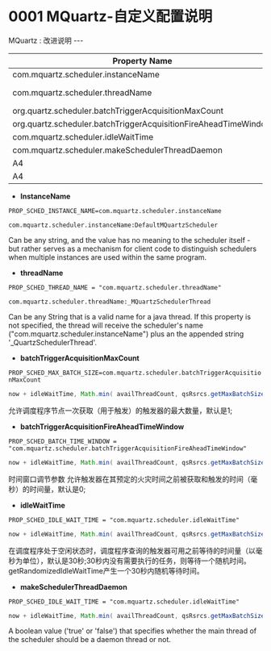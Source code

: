 0001 MQuartz-自定义配置说明
===

MQuartz : 改进说明 ---   

| Property Name | Required | Type | Default Value |
|---|---|---|---|
| com.mquartz.scheduler.instanceName | No | String | DefaultMQuartzScheduler |
| com.mquartz.scheduler.threadName | No | String | _MQuartzSchedulerThread_Worker-N |
| org.quartz.scheduler.batchTriggerAcquisitionMaxCount | No | Int | 1 |
| org.quartz.scheduler.batchTriggerAcquisitionFireAheadTimeWindow | No | Int | 0 |
| com.mquartz.scheduler.idleWaitTime | No | int | 30s |
| com.mquartz.scheduler.makeSchedulerThreadDaemon | No | boolean | false |
| A4 | B4 | C4 | D4 |
| A4 | B4 | C4 | D4 |


* **InstanceName**

`PROP_SCHED_INSTANCE_NAME=com.mquartz.scheduler.instanceName`   

```properties 
com.mquartz.scheduler.instanceName:DefaultMQuartzScheduler 
```
Can be any string, and the value has no meaning to the scheduler itself - but rather serves as a mechanism for client code to distinguish schedulers when multiple instances are used within the same program.


* **threadName**

`PROP_SCHED_THREAD_NAME = "com.mquartz.scheduler.threadName"`   

```properties 
com.mquartz.scheduler.threadName:_MQuartzSchedulerThread
```
Can be any String that is a valid name for a java thread. If this property is not specified, the thread will receive the scheduler's name ("com.mquartz.scheduler.instanceName") plus an the appended string '_QuartzSchedulerThread'.

* **batchTriggerAcquisitionMaxCount**   

`PROP_SCHED_MAX_BATCH_SIZE=com.mquartz.scheduler.batchTriggerAcquisitionMaxCount`  

 ```java triggers = qsRsrcs.getJobStore().acquireNextTriggers(
 now + idleWaitTime, Math.min( availThreadCount, qsRsrcs.getMaxBatchSize()), qsRsrcs.getBatchTimeWindow());  
 ```   

允许调度程序节点一次获取（用于触发）的触发器的最大数量，默认是1;

* **batchTriggerAcquisitionFireAheadTimeWindow**   

`PROP_SCHED_BATCH_TIME_WINDOW = "com.mquartz.scheduler.batchTriggerAcquisitionFireAheadTimeWindow"`  

 ```java triggers = qsRsrcs.getJobStore().acquireNextTriggers(
 now + idleWaitTime, Math.min( availThreadCount, qsRsrcs.getMaxBatchSize()), qsRsrcs.getBatchTimeWindow());  
 ```   
时间窗口调节参数 允许触发器在其预定的火灾时间之前被获取和触发的时间（毫秒）的时间量，默认是0;

* **idleWaitTime**   

`PROP_SCHED_IDLE_WAIT_TIME = "com.mquartz.scheduler.idleWaitTime"`  

 ```java triggers = qsRsrcs.getJobStore().acquireNextTriggers(
 now + idleWaitTime, Math.min( availThreadCount, qsRsrcs.getMaxBatchSize()), qsRsrcs.getBatchTimeWindow());  
 ```   
在调度程序处于空闲状态时，调度程序查询的触发器可用之前等待的时间量（以毫秒为单位），默认是30秒;30秒内没有需要执行的任务，则等待一个随机时间。getRandomizedIdleWaitTime产生一个30秒内随机等待时间。

* **makeSchedulerThreadDaemon**   

`PROP_SCHED_IDLE_WAIT_TIME = "com.mquartz.scheduler.idleWaitTime"`  

 ```java triggers = qsRsrcs.getJobStore().acquireNextTriggers(
 now + idleWaitTime, Math.min( availThreadCount, qsRsrcs.getMaxBatchSize()), qsRsrcs.getBatchTimeWindow());  
 ```   
A boolean value ('true' or 'false') that specifies whether the main thread of the scheduler should be a daemon thread or not.
